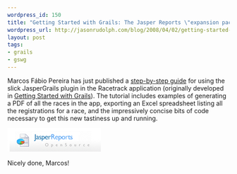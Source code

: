 ```yaml
---
wordpress_id: 150
title: "Getting Started with Grails: The Jasper Reports \"expansion pack\""
wordpress_url: http://jasonrudolph.com/blog/2008/04/02/getting-started-with-grails-the-jasper-reports-expansion-pack/
layout: post
tags:
- grails
- gswg
---
```

Marcos Fábio Pereira has just published a [step-by-step guide](http://docs.codehaus.org/display/GRAILS/Jasper+Plugin "JasperGrails tutorial") for using the slick JasperGrails plugin in the Racetrack application (originally developed in [Getting Started with Grails](http://jasonrudolph.com/blog/2007/01/17/just-released-getting-started-with-grails/ "jasonrudolph.com - Blog - Just Released: Getting Started with Grails")).  The tutorial includes examples of generating a PDF of all the races in the app, exporting an Excel spreadsheet listing all the registrations for a race, and the impressively concise bits of code necessary to get this new tastiness up and running.

![Jasper Reports Logo](/resources/20080402-jasper-reports-logo.jpg)

Nicely done, Marcos!
